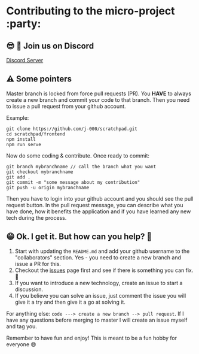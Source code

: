 # Contributing to the micro-project :party:

## :sunglasses: :speech_balloon: Join us on Discord 
[Discord Server](https://discord.gg/kxrSAd)

## :warning: Some pointers
Master branch is locked from force pull requests (PR). You **HAVE** to always create a new branch and commit your code to that branch. Then you need to issue a pull request from your github account.

Example:
```
git clone https://github.com/j-000/scratchpad.git
cd scratchpad/frontend
npm install
npm run serve
```
Now do some coding & contribute.
Once ready to commit:
```
git branch mybranchname // call the branch what you want
git checkout mybranchname
git add .
git commit -m "some message about my contribution"
git push -u origin mybranchname
```
Then you have to login into your github account and you should see the pull request button. In the pull request message, you can 
describe what you have done, how it benefits the application and if you have learned any new tech during the process.


## :grin: Ok. I get it. But how can you help? :thinking:
1) Start with updating the `README.md` and add your github username to the "collaborators" section. Yes - you need to create a new branch and issue a PR for this.
2) Checkout the [issues](https://github.com/j-000/scratchpad/issues) page first and see if there is something you can fix. :muscle:
3) If you want to introduce a new technology, create an issue to start a discussion.
4) If you believe you can solve an issue, just comment the issue you will give it a try and then give it a go at solving it.

For anything else: `code ---> create a new branch --> pull request`. If I have any questions before merging to master I will create an issue myself and tag you. 

Remember to have fun and enjoy! This is meant to be a fun hobby for everyone :smile:
